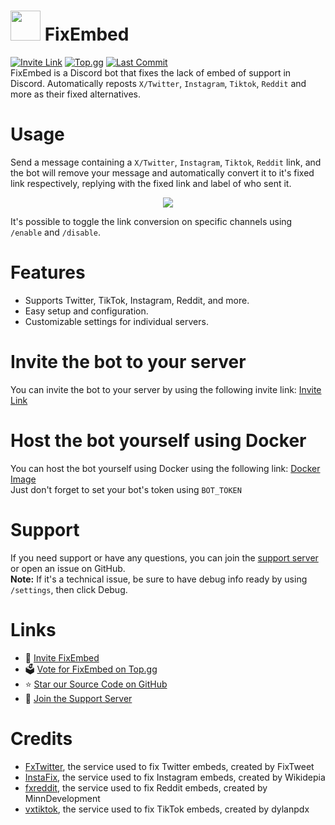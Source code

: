 # <img src="https://raw.githubusercontent.com/kenhendricks00/FixEmbed/main/assets/logo.png" width="48"> FixEmbed
[![Invite Link](https://img.shields.io/static/v1?label=Invite&message=Link&color=blue)](https://discord.com/oauth2/authorize?client_id=1173820242305224764)
[![Top.gg](https://img.shields.io/static/v1?label=Top.gg&message=Vote&color=red)](https://top.gg/bot/1173820242305224764)
[![Last Commit](https://img.shields.io/static/v1?label=Last%20Commit&message=Today&color=green)](https://github.com/kenhendricks00/FixEmbed/commits/main/)
<br>
FixEmbed is a Discord bot that fixes the lack of embed of support in Discord. Automatically reposts <code>X/Twitter</code>, <code>Instagram</code>, <code>Tiktok</code>, <code>Reddit</code> and more as their fixed alternatives.

# Usage
Send a message containing a <code>X/Twitter</code>, <code>Instagram</code>, <code>Tiktok</code>, <code>Reddit</code> link, and the bot will remove your message and automatically convert it to it's fixed link respectively, replying with the fixed link and label of who sent it.
<p align="center">
<img src="https://raw.githubusercontent.com/kenhendricks00/FixEmbedBot/main/assets/header.png">
</p>
It's possible to toggle the link conversion on specific channels using <code>/enable</code> and <code>/disable</code>.

# Features
- Supports Twitter, TikTok, Instagram, Reddit, and more.
- Easy setup and configuration.
- Customizable settings for individual servers.

# Invite the bot to your server
You can invite the bot to your server by using the following invite link: [Invite Link](https://discord.com/oauth2/authorize?client_id=1173820242305224764)

# Host the bot yourself using Docker
You can host the bot yourself using Docker using the following link: [Docker Image](https://hub.docker.com/r/kenhendricks00/fixembed)
<br>
Just don't forget to set your bot's token using <code>BOT_TOKEN</code>

# Support
If you need support or have any questions, you can join the [support server](https://discord.gg/QFxTAmtZdn) or open an issue on GitHub.
<br>
**Note:** If it's a technical issue, be sure to have debug info ready by using <code>/settings</code>, then click Debug.

# Links
- 🎉 [Invite FixEmbed](https://discord.com/oauth2/authorize?client_id=1173820242305224764)
- 🗳️ [Vote for FixEmbed on Top.gg](https://top.gg/bot/1173820242305224764)
- ⭐ [Star our Source Code on GitHub](https://github.com/kenhendricks00/FixEmbed)
- 💬 [Join the Support Server](https://discord.gg/QFxTAmtZdn)

# Credits
- [FxTwitter](https://github.com/FixTweet/FxTwitter), the service used to fix Twitter embeds, created by FixTweet
- [InstaFix](https://github.com/Wikidepia/InstaFix), the service used to fix Instagram embeds, created by Wikidepia
- [fxreddit](https://github.com/MinnDevelopment/fxreddit), the service used to fix Reddit embeds, created by MinnDevelopment
- [vxtiktok](https://github.com/dylanpdx/vxtiktok), the service used to fix TikTok embeds, created by dylanpdx
